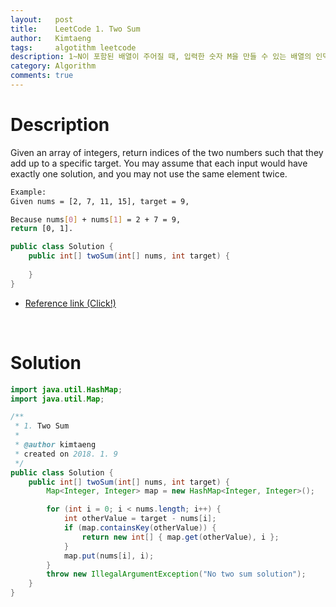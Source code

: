 ```yaml
---
layout:   post
title:    LeetCode 1. Two Sum
author:   Kimtaeng
tags: 	  algotithm leetcode
description: 1~N이 포함된 배열이 주어질 때, 입력한 숫자 M을 만들 수 있는 배열의 인덱스 찾기
category: Algorithm
comments: true
---
```


# Description
Given an array of integers, return indices of the two numbers such that they add up to a specific target.
You may assume that each input would have exactly one solution, and you may not use the same element twice.

```bash
Example:
Given nums = [2, 7, 11, 15], target = 9,

Because nums[0] + nums[1] = 2 + 7 = 9,
return [0, 1].
```

```java
public class Solution {
    public int[] twoSum(int[] nums, int target) {
        
    }
}
```

- <a href="https://leetcode.com/problems/two-sum/description/"
target="_blank" rel="nofollow">Reference link (Click!)</a>

<br/>

# Solution
```java
import java.util.HashMap;
import java.util.Map;

/**
 * 1. Two Sum
 *
 * @author kimtaeng
 * created on 2018. 1. 9
 */
public class Solution {
	public int[] twoSum(int[] nums, int target) {
		Map<Integer, Integer> map = new HashMap<Integer, Integer>();

		for (int i = 0; i < nums.length; i++) {
			int otherValue = target - nums[i];
			if (map.containsKey(otherValue)) {
				return new int[] { map.get(otherValue), i };
			} 
			map.put(nums[i], i);
		}
		throw new IllegalArgumentException("No two sum solution");
	}
}
```